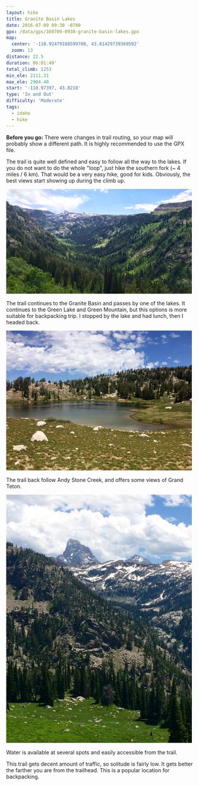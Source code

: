 ```yaml
---
layout: hike
title: Granite Basin Lakes
date: 2016-07-09 09:30 -0700
gpx: /data/gps/160709-0930-granite-basin-lakes.gpx
map:
  center: '-110.92479188599708, 43.81429739369502'
  zoom: 13
distance: 22.5
duration: 06:01:49'
total_climb: 1253
min_ele: 2111.31
max_ele: 2904.48
start: '-110.97397, 43.8218'
type: 'In and Out'
difficulty: 'Moderate'
tags:
  - idaho
  - hike
---
```


__Before you go:__ There were changes in trail routing, so your map will probably show a different path.
It is highly recommended to use the GPX file.

The trail is quite well defined and easy to follow all the way to the lakes. If you do not want to do the
whole "loop", just hike the southern fork (~ 4 miles / 6 km). That would be a very easy hike, good for kids.
Obviously, the best views start showing up during the climb up.

<img src="/images/160709-leigh-creek-valley.jpg" width="500" alt="Leigh Creek Valley"/>

The trail continues to the Granite Basin and passes by one of the lakes. It continues to the Green Lake and
Green Mountain, but this options is more suitable for backpacking trip. I stopped by the lake and had lunch,
then I headed back.

<img src="/images/160709-granite-basin-lake.jpg" width="500" alt="Granite Basin Lake"/>

The trail back follow Andy Stone Creek, and offers some views of Grand Teton.

<img src="/images/160709-grand-teton.jpg" width="500" alt="Grand Teton"/>

Water is available at several spots and easily accessible from the trail.

This trail gets decent amount of traffic, so solitude is fairly low. It gets better the farther you are
from the trailhead. This is a popular location for backpacking.
